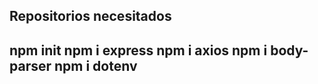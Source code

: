 Repositorios necesitados
--------------------------------------------
npm init
npm i express
npm i axios
npm i body-parser
npm i dotenv
--------------------------------------------
